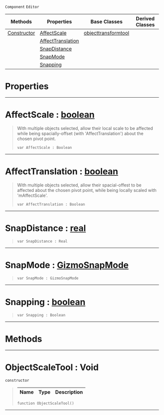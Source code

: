  `Component` `Editor`



|Methods|Properties|Base Classes|Derived Classes|
|---|---|---|---|
|[ Constructor](https://github.com/PlasmaEngine/PlasmaDocs/tree/master/docs/C%2B%2B/code_reference/class_reference/objectscaletool.markdown#objectscaletool-void)|[ AffectScale](https://github.com/PlasmaEngine/PlasmaDocs/tree/master/docs/C%2B%2B/code_reference/class_reference/objectscaletool.markdown#affectscale-plasma-engine)|[objecttransformtool](https://github.com/PlasmaEngine/PlasmaDocs/tree/master/docs/C%2B%2B/code_reference/class_reference/objecttransformtool.markdown)| |
| |[ AffectTranslation](https://github.com/PlasmaEngine/PlasmaDocs/tree/master/docs/C%2B%2B/code_reference/class_reference/objectscaletool.markdown#affecttranslation-plasma-e)| | |
| |[ SnapDistance](https://github.com/PlasmaEngine/PlasmaDocs/tree/master/docs/C%2B%2B/code_reference/class_reference/objectscaletool.markdown#snapdistance-plasma-engine)| | |
| |[ SnapMode](https://github.com/PlasmaEngine/PlasmaDocs/tree/master/docs/C%2B%2B/code_reference/class_reference/objectscaletool.markdown#snapmode-plasma-engine-doc)| | |
| |[ Snapping](https://github.com/PlasmaEngine/PlasmaDocs/tree/master/docs/C%2B%2B/code_reference/class_reference/objectscaletool.markdown#snapping-plasma-engine-doc)| | |


 #  Properties


---  
 #  AffectScale : [boolean](https://github.com/PlasmaEngine/PlasmaDocs/tree/master/docs/C%2B%2B/code_reference/lightning_base_types/boolean.markdown)

> With multiple objects selected, allow their local scale to be affected while being spacially-offset (with 'AffectTranslation') about the chosen pivot point.
> ``` lang=cpp, name=Lightning
> var AffectScale : Boolean


---  
 #  AffectTranslation : [boolean](https://github.com/PlasmaEngine/PlasmaDocs/tree/master/docs/C%2B%2B/code_reference/lightning_base_types/boolean.markdown)

> With multiple objects selected, allow their spacial-offest to be affected about the chosen pivot point, while being locally scaled with 'mAffectScale'.
> ``` lang=cpp, name=Lightning
> var AffectTranslation : Boolean


---  
 #  SnapDistance : [real](https://github.com/PlasmaEngine/PlasmaDocs/tree/master/docs/C%2B%2B/code_reference/lightning_base_types/real.markdown)

> 
> ``` lang=cpp, name=Lightning
> var SnapDistance : Real


---  
 #  SnapMode : [GizmoSnapMode](https://github.com/PlasmaEngine/PlasmaDocs/tree/master/docs/C%2B%2B/code_reference/enum_reference.markdown#gizmosnapmode)

> 
> ``` lang=cpp, name=Lightning
> var SnapMode : GizmoSnapMode


---  
 #  Snapping : [boolean](https://github.com/PlasmaEngine/PlasmaDocs/tree/master/docs/C%2B%2B/code_reference/lightning_base_types/boolean.markdown)

> 
> ``` lang=cpp, name=Lightning
> var Snapping : Boolean


---  
 #  Methods


---  
 #  ObjectScaleTool : Void

 `constructor`

> 
> |Name|Type|Description|
> |---|---|---|
> ``` lang=cpp, name=Lightning
> function ObjectScaleTool()
> ``` 


---  
 

 